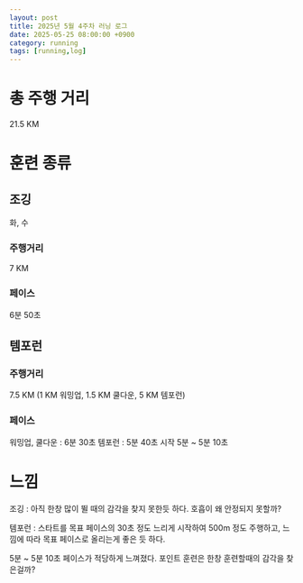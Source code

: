 ```yaml
---
layout: post
title: 2025년 5월 4주차 러닝 로그
date: 2025-05-25 08:00:00 +0900
category: running
tags: [running,log]
---
```

# 총 주행 거리
21.5 KM
# 훈련 종류
## 조깅
화, 수
### 주행거리
7 KM
### 페이스
6분 50초


## 템포런
### 주행거리
7.5 KM (1 KM 워밍업, 1.5 KM 쿨다운, 5 KM 템포런)
### 페이스
워밍업, 쿨다운 : 6분 30초
템포런 : 5분 40초 시작 5분 ~ 5분 10초


# 느낌
조깅 : 아직 한창 많이 뛸 때의 감각을 찾지 못한듯 하다. 호흡이 왜 안정되지 못할까?

템포런 : 스타트를 목표 페이스의 30초 정도 느리게 시작하여 500m 정도 주행하고, 느낌에 따라 목표 페이스로 올리는게 좋은 듯 하다.

5분 ~ 5분 10초 페이스가 적당하게 느껴졌다. 포인트 훈련은 한창 훈련할때의 감각을 찾은걸까?